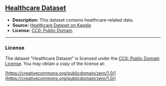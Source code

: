 ## [Healthcare Dataset](../statistical_methods/inferential_statistics/)

- **Description:** This dataset contains healthcare-related data.
- **Source:** [Healthcare Dataset on Kaggle](https://www.kaggle.com/datasets/prasad22/healthcare-dataset)
- **License:** [CC0: Public Domain](https://creativecommons.org/publicdomain/zero/1.0/)

---

### License

The dataset "Healthcare Dataset" is licensed under the [CC0: Public Domain License](https://creativecommons.org/publicdomain/zero/1.0/). You may obtain a copy of the license at:

[https://creativecommons.org/publicdomain/zero/1.0/](https://creativecommons.org/publicdomain/zero/1.0/)

